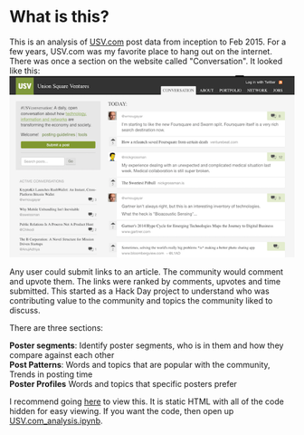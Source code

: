 # What is this?

This is an analysis of [USV.com](https://www.USV.com) post data from inception to Feb 2015. For a few years, USV.com was my favorite place to hang out on the internet. There was once a section on the website called "Conversation". It looked like this:   
![Conversation](images/USV-conversation-1.png)    <br />
  
  
Any user could submit links to an article. The community would comment and upvote them. The links were ranked by comments, upvotes and time submitted. This started as a Hack Day project to understand who was contributing value to the community and topics the community liked to discuss. 

There are three sections: 

**Poster segments**: Identify poster segments, who is in them and how they compare against each other  <br />
**Post Patterns**: Words and topics that are popular with the community, Trends in posting time <br />
**Poster Profiles** Words and topics that specific posters prefer  <br />


I recommend going [here](https://ewharton.github.io/) to view this. It is static HTML with all of the code hidden for easy viewing. If you want the code, then open up [USV.com_analysis.ipynb](USV.com_analysis.ipynb). 

